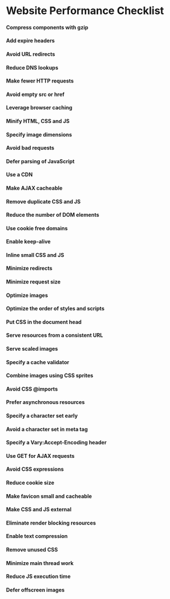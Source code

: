 # Website Performance Checklist

#### Compress components with gzip

#### Add expire headers

#### Avoid URL redirects

#### Reduce DNS lookups

#### Make fewer HTTP requests

#### Avoid empty src or href

#### Leverage browser caching

#### Minify HTML, CSS and JS

#### Specify image dimensions

#### Avoid bad requests

#### Defer parsing of JavaScript

#### Use a CDN

#### Make AJAX cacheable

#### Remove duplicate CSS and JS

#### Reduce the number of DOM elements

#### Use cookie free domains

#### Enable keep-alive

#### Inline small CSS and JS

#### Minimize redirects

#### Minimize request size

#### Optimize images

#### Optimize the order of styles and scripts

#### Put CSS in the document head

#### Serve resources from a consistent URL

#### Serve scaled images

#### Specify a cache validator

#### Combine images using CSS sprites

#### Avoid CSS @imports

#### Prefer asynchronous resources

#### Specify a character set early

#### Avoid a character set in meta tag

#### Specify a Vary:Accept-Encoding header

#### Use GET for AJAX requests

#### Avoid CSS expressions

#### Reduce cookie size

#### Make favicon small and cacheable

#### Make CSS and JS external

#### Eliminate render blocking resources

#### Enable text compression

#### Remove unused CSS

#### Minimize main thread work

#### Reduce JS execution time

#### Defer offscreen images
